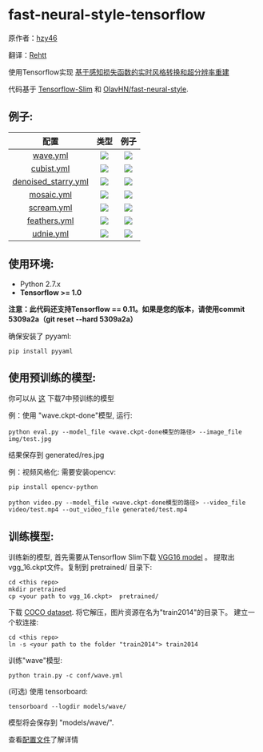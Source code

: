 # fast-neural-style-tensorflow

原作者：[hzy46](https://github.com/hzy46/fast-neural-style-tensorflow)

翻译：[Rehtt](https://github.com/rehtt)

使用Tensorflow实现 [基于感知损失函数的实时风格转换和超分辨率重建](https://arxiv.org/abs/1603.08155)

代码基于 [Tensorflow-Slim](https://github.com/tensorflow/models/tree/master/slim) 和 [OlavHN/fast-neural-style](https://github.com/OlavHN/fast-neural-style).

## 例子:

|                             配置                             |                             类型                             |                             例子                             |
| :----------------------------------------------------------: | :----------------------------------------------------------: | :----------------------------------------------------------: |
| [wave.yml](https://github.com/hzy46/fast-neural-style-tensorflow/blob/master/conf/wave.yml) | ![](https://github.com/hzy46/fast-neural-style-tensorflow/blob/master/img/results/style_wave.jpg) | ![](https://github.com/hzy46/fast-neural-style-tensorflow/blob/master/img/results/wave.jpg) |
| [cubist.yml](https://github.com/hzy46/fast-neural-style-tensorflow/blob/master/conf/cubist.yml) | ![](https://github.com/hzy46/fast-neural-style-tensorflow/blob/master/img/results/style_cubist.jpg) | ![](https://github.com/hzy46/fast-neural-style-tensorflow/blob/master/img/results/cubist.jpg) |
| [denoised_starry.yml](https://github.com/hzy46/fast-neural-style-tensorflow/blob/master/conf/denoised_starry.yml) | ![](https://github.com/hzy46/fast-neural-style-tensorflow/blob/master/img/results/style_denoised_starry.jpg) | ![](https://github.com/hzy46/fast-neural-style-tensorflow/blob/master/img/results/denoised_starry.jpg) |
| [mosaic.yml](https://github.com/hzy46/fast-neural-style-tensorflow/blob/master/conf/mosaic.yml) | ![](https://github.com/hzy46/fast-neural-style-tensorflow/blob/master/img/results/style_mosaic.jpg) | ![](https://github.com/hzy46/fast-neural-style-tensorflow/blob/master/img/results/mosaic.jpg) |
| [scream.yml](https://github.com/hzy46/fast-neural-style-tensorflow/blob/master/conf/scream.yml) | ![](https://github.com/hzy46/fast-neural-style-tensorflow/blob/master/img/results/style_scream.jpg) | ![](https://github.com/hzy46/fast-neural-style-tensorflow/blob/master/img/results/scream.jpg) |
| [feathers.yml](https://github.com/hzy46/fast-neural-style-tensorflow/blob/master/conf/feathers.yml) | ![](https://github.com/hzy46/fast-neural-style-tensorflow/blob/master/img/results/style_feathers.jpg) | ![](https://github.com/hzy46/fast-neural-style-tensorflow/blob/master/img/results/feathers.jpg) |
| [udnie.yml](https://github.com/hzy46/fast-neural-style-tensorflow/blob/master/conf/udnie.yml) | ![](https://github.com/hzy46/fast-neural-style-tensorflow/blob/master/img/results/style_udnie.jpg) | ![](https://github.com/hzy46/fast-neural-style-tensorflow/blob/master/img/results/udnie.jpg) |

## 使用环境:

- Python 2.7.x
- <b>Tensorflow >= 1.0</b>

<b>注意：此代码还支持Tensorflow == 0.11。如果是您的版本，请使用commit 5309a2a（git reset --hard 5309a2a）</b>

确保安装了 pyyaml:

```
pip install pyyaml
```

## 使用预训练的模型:

你可以从 [这](https://pan.baidu.com/s/1i4GTS4d) 下载7中预训练的模型

例：使用 "wave.ckpt-done"模型, 运行:

```
python eval.py --model_file <wave.ckpt-done模型的路径> --image_file img/test.jpg
```

结果保存到 generated/res.jpg

例：视频风格化:
需要安装opencv:

```
pip install opencv-python
```

```
python video.py --model_file <wave.ckpt-done模型的路径> --video_file video/test.mp4 --out_video_file generated/test.mp4
```



## 训练模型:

训练新的模型, 首先需要从Tensorflow Slim下载 [VGG16 model](http://download.tensorflow.org/models/vgg_16_2016_08_28.tar.gz) 。 提取出 vgg_16.ckpt文件。复制到 pretrained/ 目录下:

```
cd <this repo>
mkdir pretrained
cp <your path to vgg_16.ckpt>  pretrained/
```

下载 [COCO dataset](http://msvocds.blob.core.windows.net/coco2014/train2014.zip). 将它解压，图片资源在名为"train2014"的目录下。 建立一个软连接:

```
cd <this repo>
ln -s <your path to the folder "train2014"> train2014
```

训练"wave"模型:

```
python train.py -c conf/wave.yml
```

(可选) 使用 tensorboard:

```
tensorboard --logdir models/wave/
```

模型将会保存到 "models/wave/".

查看[配置文件](https://github.com/hzy46/fast-neural-style-tensorflow/blob/master/conf/wave.yml)了解详情

